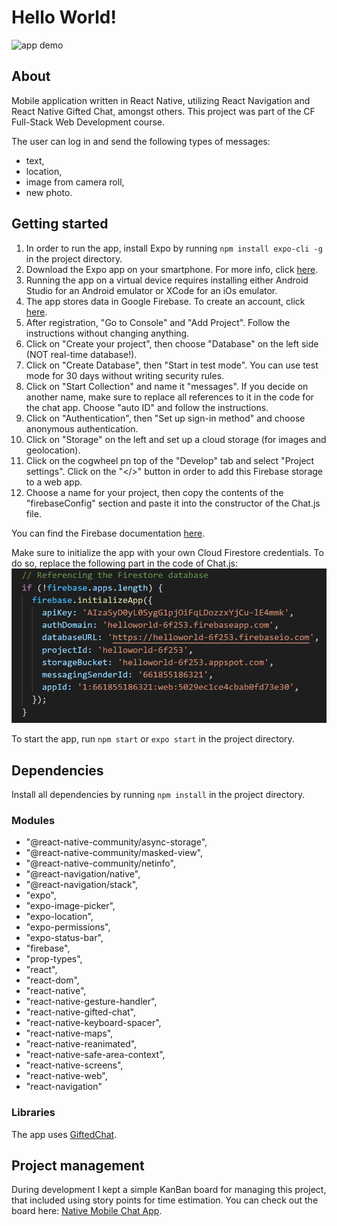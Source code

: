 # Hello World!

![app demo](/assets/chatapp.png)

## About
Mobile application written in React Native, utilizing React Navigation and React Native Gifted Chat, amongst others.
This project was part of the CF Full-Stack Web Development course. 

The user can log in and send the following types of messages:
* text,
* location,
* image from camera roll,
* new photo.

## Getting started
1. In order to run the app, install Expo by running `npm install expo-cli -g` in the project directory.
2. Download the Expo app on your smartphone. For more info, click [here](https://expo.io).
3. Running the app on a virtual device requires installing either Android Studio for an Android emulator or XCode for an iOs emulator.
4. The app stores data in Google Firebase. To create an account, click [here](https://firebase.google.com).
5. After registration, "Go to Console" and "Add Project". Follow the instructions without changing anything.
6. Click on "Create your project", then choose "Database" on the left side (NOT real-time database!).
7. Click on "Create Database", then "Start in test mode". You can use test mode for 30 days without writing security rules.
8. Click on "Start Collection" and name it "messages". If you decide on another name, make sure to replace all references to it in the code for the chat app. 
Choose "auto ID" and follow the instructions.
9. Click on "Authentication", then "Set up sign-in method" and choose anonymous authentication.
10. Click on "Storage" on the left and set up a cloud storage (for images and geolocation).
11. Click on the cogwheel pn top of the "Develop" tab and select "Project settings". Click on the "</>" button in order to add this Firebase storage to a web app.
12. Choose a name for your project, then copy the contents of the "firebaseConfig" section and paste it into the constructor of the Chat.js file.

You can find the Firebase documentation [here](https://firebase.google.com/docs).

Make sure to initialize the app with your own Cloud Firestore credentials. To do so, replace the following part in the code of Chat.js:
![code to be replaced](/assets/credentials.PNG)

To start the app, run `npm start` or `expo start` in the project directory.

## Dependencies
Install all dependencies by running `npm install` in the project directory.
### Modules
* "@react-native-community/async-storage",
* "@react-native-community/masked-view",
* "@react-native-community/netinfo",
* "@react-navigation/native",
* "@react-navigation/stack",
* "expo",
* "expo-image-picker",
* "expo-location",
* "expo-permissions",
* "expo-status-bar",
* "firebase",
* "prop-types",
* "react",
* "react-dom",
* "react-native",
* "react-native-gesture-handler",
* "react-native-gifted-chat",
* "react-native-keyboard-spacer",
* "react-native-maps",
* "react-native-reanimated",
* "react-native-safe-area-context",
* "react-native-screens",
* "react-native-web",
* "react-navigation"


### Libraries
The app uses [GiftedChat](https://github.com/FaridSafi/react-native-gifted-chat).

## Project management
During development I kept a simple KanBan board for managing this project,
that included using story points for time estimation.
You can check out the board here: 
[Native Mobile Chat App](https://trello.com/b/NkHbsCSu/native-mobile-chat-app).
